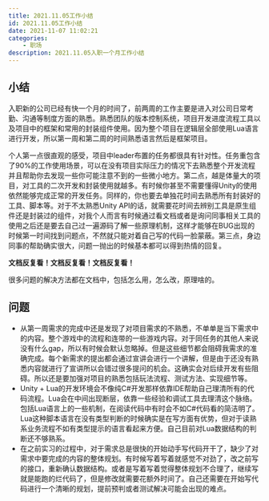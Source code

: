 ```yaml
---
title: 2021.11.05工作小结
id: 2021.11.05工作小结
date: 2021-11-07 11:02:21
categories: 
    - 职场
description: 2021.11.05入职一个月工作小结
---
```


## 小结
入职新的公司已经有快一个月的时间了，前两周的工作主要是进入对公司日常考勤、沟通等制度方面的熟悉。熟悉团队的版本控制系统，项目开发进度流程工具以及项目中的框架和常用的封装组件使用。因为整个项目在逻辑层全部使用Lua语言进行开发，所以第一周和第二周的时间熟悉语言然后是框架项目。

个人第一点很直观的感受，项目中leader布置的任务都很具有针对性。任务重包含了90%的工作使用场景，可以在没有项目实际压力的情况下去熟悉整个开发流程并且帮助你去发现一些你可能注意不到的一些微小地方。第二点，越是体量大的项目，对工具的二次开发和封装使用就越多。有时候你甚至不需要懂得Unity的使用依然能够完成正常的开发任务。同样的，你也要去单独花时间去熟悉所有封装好的工具、脚本等。对于不太熟悉Unity API的话，就需要花时间去辨别工具是原生组件还是封装过的组件，对我个人而言有时候通过看文档或者是询问同事相关工具的使用之后还是要去自己过一遍源码了解一些原理机制，这样才能够在BUG出现的时候第一时间找到问题点，不然就只能对着自己写的代码一脸蒙蔽。第三点，身边同事的帮助确实很大，问题一抛出的时候基本都可以得到热情的回复。

**文档反复看！文档反复看！文档反复看！**

很多问题的解决方法都在文档中，包括怎么用，怎么改，原理啥的。

## 问题
- 从第一周需求的完成中还是发现了对项目需求的不熟悉，不单单是当下需求中的内容。整个游戏中的流程和连带的一些游戏内容。对于同任务的其他人来说没有什么gap，所以有时候会默认忽略掉。但是这些细节都会阻碍我需求的准确完成。每个新需求的提出都会通过宣讲会进行一个讲解，但是由于还没有熟悉内容就进行了宣讲所以会错过很多提问的机会。这确实会对后续开发有些阻碍。所以还是要加强对项目的熟悉包括玩法流程、测试方法、实现细节等。
- Unity + Lua的开发环境会不像纯C#开发那样依靠IDE帮助自己理清所有的代码流程。Lua会在中间出现断层，依靠一些经验和调试工具去理清这个脉络。包括Lua语言上的一些机制，在阅读代码中有时会不如C#代码看的简洁明了。Lua这种脚本语言在没有类型判断的时候确实是在写方面有优势，但对于读熟系业务流程不如有类型提示的语言看起来方便。自己目前对Lua数据结构的判断还不够熟系。
- 在之前实习的过程中，对于需求总是很快的开始动手写代码开干了，缺少了对需求中要完成的内容的整体规划。有时候写着写着就感觉不对劲了，改之前写的接口，重新确认数据结构。或者是写着写着觉得整体规划不合理了，继续写就是能跑的烂代码了，但是修改就需要花额外时间了。自己还需要在开始写代码进行一个清晰的规划，提前预判或者测试解决可能会出现的难点。